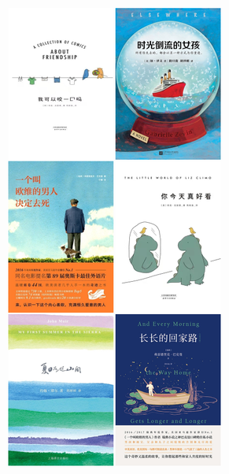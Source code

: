 <img src="images\bite.jpg" alt="bite" style="zoom: 50%;" />

<img src="images\girl.jpg" alt="girl" style="zoom:50%;" />

<img src="images\man.jpg" alt="man" style="zoom:50%;" />

<img src="images\nice.jpg" alt="nice" style="zoom:50%;" />

<img src="images\summer.jpg" alt="summer" style="zoom:50%;" />

<img src="images\way home.jpg" alt="way home" style="zoom:50%;" />